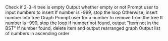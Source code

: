 Check if 2-3-4 tree is empty
  Output whether empty or not
Prompt user to input numbers to insert
  If number is -999, stop the loop
  Otherwise, insert number into tree
Graph
Prompt user for a number to remove from the tree
  If number is -999, stop the loop
  If number not found, output "Item not in the BST"
  If number found, delete item and output rearranged graph
Output list of numbers in ascending order
